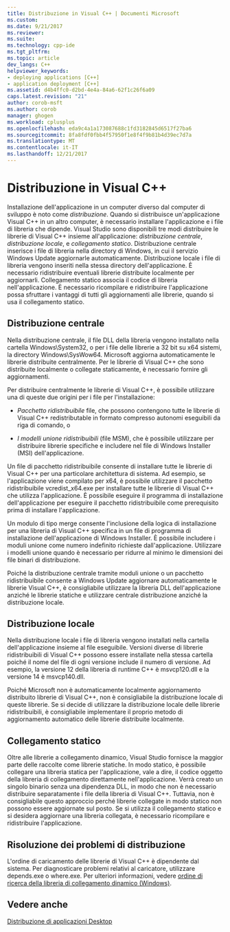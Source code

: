 ```yaml
---
title: Distribuzione in Visual C++ | Documenti Microsoft
ms.custom: 
ms.date: 9/21/2017
ms.reviewer: 
ms.suite: 
ms.technology: cpp-ide
ms.tgt_pltfrm: 
ms.topic: article
dev_langs: C++
helpviewer_keywords:
- deploying applications [C++]
- application deployment [C++]
ms.assetid: d4b4ffc0-d2bd-4e4a-84a6-62f1c26f6a09
caps.latest.revision: "21"
author: corob-msft
ms.author: corob
manager: ghogen
ms.workload: cplusplus
ms.openlocfilehash: eda9c4a1a173087688c1fd3182845d6517f27ba6
ms.sourcegitcommit: 8fa8fdf0fbb4f57950f1e8f4f9b81b4d39ec7d7a
ms.translationtype: MT
ms.contentlocale: it-IT
ms.lasthandoff: 12/21/2017
---
```

# <a name="deployment-in-visual-c"></a>Distribuzione in Visual C++

Installazione dell'applicazione in un computer diverso dal computer di sviluppo è noto come *distribuzione*. Quando si distribuisce un'applicazione Visual C++ in un altro computer, è necessario installare l'applicazione e i file di libreria che dipende. Visual Studio sono disponibili tre modi distribuire le librerie di Visual C++ insieme all'applicazione: *distribuzione centrale*, *distribuzione locale*, e *collegamento statico*. Distribuzione centrale inserisce i file di libreria nella directory di Windows, in cui il servizio Windows Update aggiornarle automaticamente. Distribuzione locale i file di libreria vengono inseriti nella stessa directory dell'applicazione. È necessario ridistribuire eventuali librerie distribuite localmente per aggiornarli. Collegamento statico associa il codice di libreria nell'applicazione. È necessario ricompilare e ridistribuire l'applicazione possa sfruttare i vantaggi di tutti gli aggiornamenti alle librerie, quando si usa il collegamento statico.

## <a name="central-deployment"></a>Distribuzione centrale

Nella distribuzione centrale, il file DLL della libreria vengono installato nella cartella Windows\System32, o per i file delle librerie a 32 bit su x64 sistemi, la directory Windows\SysWow64. Microsoft aggiorna automaticamente le librerie distribuite centralmente. Per le librerie di Visual C++ che sono distribuite localmente o collegate staticamente, è necessario fornire gli aggiornamenti.

Per distribuire centralmente le librerie di Visual C++, è possibile utilizzare una di queste due origini per i file per l'installazione:

- *Pacchetto ridistribuibile* file, che possono contengono tutte le librerie di Visual C++ redistributable in formato compresso autonomi eseguibili da riga di comando, o

- *I modelli unione ridistribuibili* (file MSM), che è possibile utilizzare per distribuire librerie specifiche e includere nel file di Windows Installer (MSI) dell'applicazione.

Un file di pacchetto ridistribuibile consente di installare tutte le librerie di Visual C++ per una particolare architettura di sistema. Ad esempio, se l'applicazione viene compilato per x64, è possibile utilizzare il pacchetto ridistribuibile vcredist_x64.exe per installare tutte le librerie di Visual C++ che utilizza l'applicazione. È possibile eseguire il programma di installazione dell'applicazione per eseguire il pacchetto ridistribuibile come prerequisito prima di installare l'applicazione.

Un modulo di tipo merge consente l'inclusione della logica di installazione per una libreria di Visual C++ specifica in un file di programma di installazione dell'applicazione di Windows Installer. È possibile includere i moduli unione come numero indefinito richieste dall'applicazione. Utilizzare i modelli unione quando è necessario per ridurre al minimo le dimensioni dei file binari di distribuzione.

Poiché la distribuzione centrale tramite moduli unione o un pacchetto ridistribuibile consente a Windows Update aggiornare automaticamente le librerie Visual C++, è consigliabile utilizzare la libreria DLL dell'applicazione anziché le librerie statiche e utilizzare centrale distribuzione anziché la distribuzione locale.

## <a name="local-deployment"></a>Distribuzione locale

Nella distribuzione locale i file di libreria vengono installati nella cartella dell'applicazione insieme al file eseguibile. Versioni diverse di librerie ridistribuibili di Visual C++ possono essere installate nella stessa cartella poiché il nome del file di ogni versione include il numero di versione. Ad esempio, la versione 12 della libreria di runtime C++ è msvcp120.dll e la versione 14 è msvcp140.dll.

Poiché Microsoft non è automaticamente localmente aggiornamento distribuito librerie di Visual C++, non è consigliabile la distribuzione locale di queste librerie. Se si decide di utilizzare la distribuzione locale delle librerie ridistribuibili, è consigliabile implementare il proprio metodo di aggiornamento automatico delle librerie distribuite localmente.

## <a name="static-linking"></a>Collegamento statico

Oltre alle librerie a collegamento dinamico, Visual Studio fornisce la maggior parte delle raccolte come librerie statiche. In modo statico, è possibile collegare una libreria statica per l'applicazione, vale a dire, il codice oggetto della libreria di collegamento direttamente nell'applicazione. Verrà creato un singolo binario senza una dipendenza DLL, in modo che non è necessario distribuire separatamente i file della libreria di Visual C++. Tuttavia, non è consigliabile questo approccio perché librerie collegate in modo statico non possono essere aggiornate sul posto. Se si utilizza il collegamento statico e si desidera aggiornare una libreria collegata, è necessario ricompilare e ridistribuire l'applicazione.

## <a name="troubleshooting-deployment-issues"></a>Risoluzione dei problemi di distribuzione

L'ordine di caricamento delle librerie di Visual C++ è dipendente dal sistema. Per diagnosticare problemi relativi al caricatore, utilizzare depends.exe o where.exe. Per ulteriori informazioni, vedere [ordine di ricerca della libreria di collegamento dinamico (Windows)](http://msdn.microsoft.com/library/windows/desktop/ms682586.aspx).

## <a name="see-also"></a>Vedere anche

[Distribuzione di applicazioni Desktop](../ide/deploying-native-desktop-applications-visual-cpp.md)